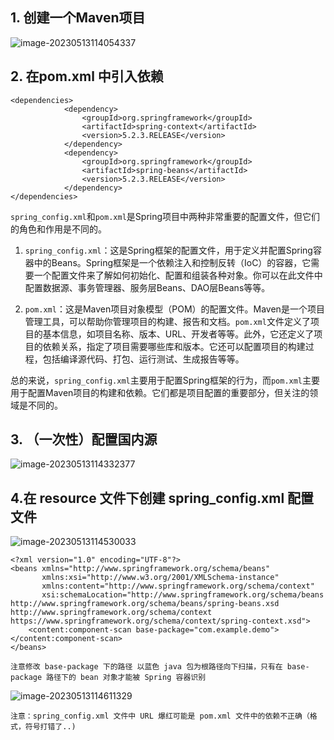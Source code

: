 ## 1. 创建一个Maven项目

![image-20230513114054337](C:\Users\方锐\AppData\Roaming\Typora\typora-user-images\image-20230513114054337.png)

## 2. 在pom.xml 中引入依赖

```
<dependencies>
            <dependency>
                <groupId>org.springframework</groupId>
                <artifactId>spring-context</artifactId>
                <version>5.2.3.RELEASE</version>
            </dependency>
            <dependency>
                <groupId>org.springframework</groupId>
                <artifactId>spring-beans</artifactId>
                <version>5.2.3.RELEASE</version>
            </dependency>
</dependencies>
```

`spring_config.xml`和`pom.xml`是Spring项目中两种非常重要的配置文件，但它们的角色和作用是不同的。

1. `spring_config.xml`：这是Spring框架的配置文件，用于定义并配置Spring容器中的Beans。Spring框架是一个依赖注入和控制反转（IoC）的容器，它需要一个配置文件来了解如何初始化、配置和组装各种对象。你可以在此文件中配置数据源、事务管理器、服务层Beans、DAO层Beans等等。

2. `pom.xml`：这是Maven项目对象模型（POM）的配置文件。Maven是一个项目管理工具，可以帮助你管理项目的构建、报告和文档。`pom.xml`文件定义了项目的基本信息，如项目名称、版本、URL、开发者等等。此外，它还定义了项目的依赖关系，指定了项目需要哪些库和版本。它还可以配置项目的构建过程，包括编译源代码、打包、运行测试、生成报告等等。

总的来说，`spring_config.xml`主要用于配置Spring框架的行为，而`pom.xml`主要用于配置Maven项目的构建和依赖。它们都是项目配置的重要部分，但关注的领域是不同的。

## 3. （一次性）配置国内源

![image-20230513114332377](C:\Users\方锐\AppData\Roaming\Typora\typora-user-images\image-20230513114332377.png)

## 4.在 resource 文件下创建 spring_config.xml 配置文件

![image-20230513114530033](C:\Users\方锐\AppData\Roaming\Typora\typora-user-images\image-20230513114530033.png)

```
<?xml version="1.0" encoding="UTF-8"?>
<beans xmlns="http://www.springframework.org/schema/beans"
       xmlns:xsi="http://www.w3.org/2001/XMLSchema-instance"
       xmlns:content="http://www.springframework.org/schema/context"
       xsi:schemaLocation="http://www.springframework.org/schema/beans http://www.springframework.org/schema/beans/spring-beans.xsd http://www.springframework.org/schema/context https://www.springframework.org/schema/context/spring-context.xsd">
    <content:component-scan base-package="com.example.demo"></content:component-scan>
</beans>
```

```
注意修改 base-package 下的路径 以蓝色 java 包为根路径向下扫描，只有在 base-package 路径下的 bean 对象才能被 Spring 容器识别
```

![image-20230513114611329](C:\Users\方锐\AppData\Roaming\Typora\typora-user-images\image-20230513114611329.png)

```
注意：spring_config.xml 文件中 URL 爆红可能是 pom.xml 文件中的依赖不正确（格式，符号打错了..)
```

